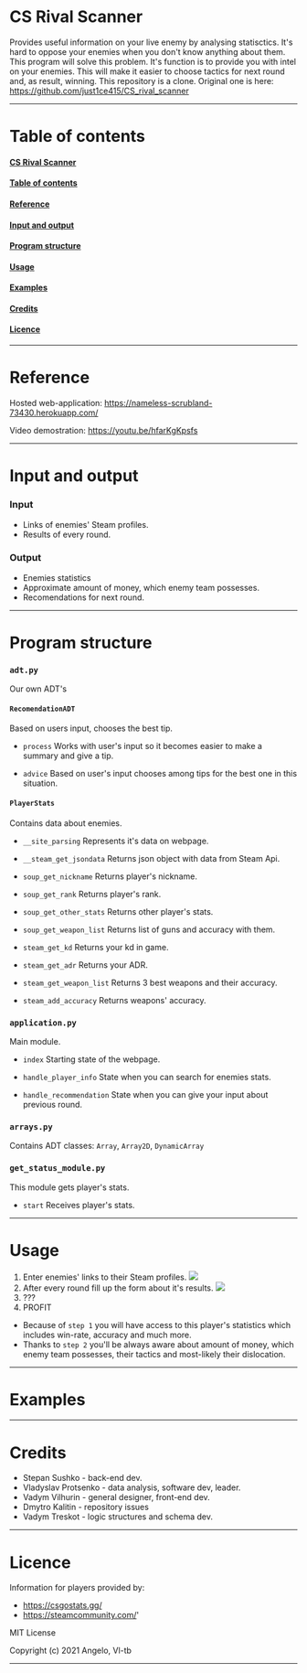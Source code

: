 # CS Rival Scanner
Provides useful information on your live enemy by analysing statisctics. It's hard to oppose your enemies when you don't know anything about them. This program will solve this problem. It's function is to provide you with intel on your enemies. This will make it easier to choose tactics for next round and, as result, winning.
This repository is a clone. Original one is here: https://github.com/just1ce415/CS_rival_scanner
***

# Table of contents
#### [CS Rival Scanner](#cs-rival-scanner)

#### [Table of contents](#table-of-contents)

#### [Reference](#reference)

#### [Input and output](#input-and-output)

#### [Program structure](#program-structure)

#### [Usage](#usage)

#### [Examples](#examples)

#### [Credits](#credits)

#### [Licence](#licence)

***

# Reference
Hosted web-application: https://nameless-scrubland-73430.herokuapp.com/

Video demostration: https://youtu.be/hfarKgKpsfs

***

# Input and output
### Input
* Links of enemies' Steam profiles.
* Results of every round.
### Output
* Enemies statistics
* Approximate amount of money, which enemy team possesses.
* Recomendations for next round.

***

# Program structure
### `adt.py`
Our own ADT's
#### `RecomendationADT`
Based on users input, chooses the best tip.

* `process`
Works with user's input so it becomes easier to make a summary and give a tip.

* `advice`
Based on user's input chooses among tips for the best one in this situation.

#### `PlayerStats`
Contains data about enemies.
* `__site_parsing`
Represents it's data on webpage.

* `__steam_get_jsondata`
Returns json object with data from Steam Api.

* `soup_get_nickname`
Returns player's nickname.

* `soup_get_rank`
Returns player's rank.

* `soup_get_other_stats`
Returns other player's stats.

* `soup_get_weapon_list`
Returns list of guns and accuracy with them.

* `steam_get_kd`
Returns your kd in game.

* `steam_get_adr`
Returns your ADR.

* `steam_get_weapon_list`
Returns 3 best weapons and their accuracy.

* `steam_add_accuracy`
Returns weapons' accuracy.

### `application.py`
Main module.

* `index`
Starting state of the webpage.

* `handle_player_info`
State when you can search for enemies stats.

* `handle_recommendation`
State when you can give your input about previous round.

### `arrays.py`
Contains ADT classes: `Array`, `Array2D`, `DynamicArray`

### `get_status_module.py`
This module gets player's stats.

* `start`
Receives player's stats.

***

# Usage
1. Enter enemies' links to their Steam profiles.
![](https://github.com/just1ce415/CS_rival_scanner/blob/main/images/site_1.jpg)
2. After every round fill up the form about it's results.
![](https://github.com/just1ce415/CS_rival_scanner/blob/main/images/site_4.jpg)
3. ???
4. PROFIT

* Because of `step 1` you will have access to this player's statistics which includes win-rate, accuracy and much more.
* Thanks to `step 2` you'll be always aware about amount of money, which enemy team possesses, their tactics and most-likely their dislocation.

***

# Examples

***

# Credits
* Stepan Sushko - back-end dev.
* Vladyslav Protsenko - data analysis, software dev, leader.
* Vadym Vilhurin - general designer, front-end dev.
* Dmytro Kalitin - repository issues
* Vadym Treskot - logic structures and schema dev.

***

# Licence
Information for players provided by:
* https://csgostats.gg/
* https://steamcommunity.com/'


MIT License

Copyright (c) 2021 Angelo, Vl-tb

***
